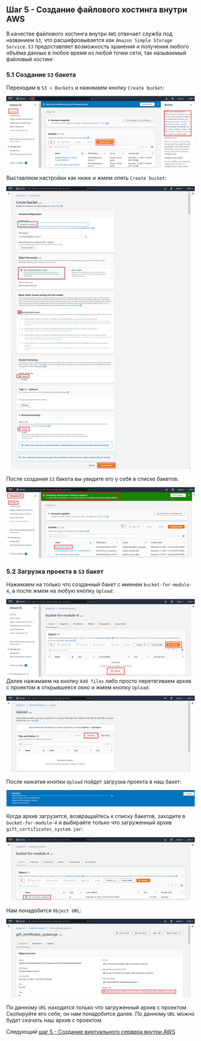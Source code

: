 ## Шаг 5 - Создание файлового хостинга внутри AWS
В качестве файлового хостинга внутри `AWS` отвечает служба под названием `S3`, что расшифровывается как `Amazon Simple Storage Service`. `S3` предоставляет возможность хранения и получения любого объёма данных в любое время из любой точки сети, так называемый файловый хостинг.

### 5.1 Создание `S3` бакета
Переходим в `S3 > Buckets` и нажимаем кнопку `Create bucket`:

![Create bucket](../content/s3_buckets.png)

Выставляем настройки как ниже и жмем опять `Create bucket`:

![Create](../content/s3_create.png)

После создания `S3` бакета вы увидите его у себя в списке бакетов:

![S3 - Created](../content/s3_created.png)

### 5.2 Загрузка проекта в `S3` бакет
Нажимаем на только что созданный бакет с именем `bucket-for-module-4`, а после жмем на любую кнопку `Upload`:

![S3 - Upload](../content/s3_upload.png)
Далее нажимаем на кнопку `Add files` либо просто перетягиваем архив с проектом в открывшееся окно и жмем кнопку `Upload`:

![S3 - Add files](../content/s3_add_files.png)

После нажатия кнопки `Upload` пойдет загрузка проекта в наш бакет:

![S3 - Progress](../content/s3_progress.png)

Когда архив загрузится, возвращайтесь к списку бакетов, заходите в `bucket-for-module-4` и выбирайте только что загруженный архив `gift_certificates_system.jar`:

![S3 - Object](../content/s3_object.png)

Нам понадобится `Object URL`:

![S3 - Object url](../content/s3_object_url.png)

По данному `URL` находится только что загруженный архив с проектом. Скопируйте его себе, он нам понадобится далее. По данному `URL` можно будет скачать наш архив с проектом.

Следующий [шаг 5 - Создание виртуального сервера внутри AWS](step-6_creating-a-virtual-server-inside-AWS.md)